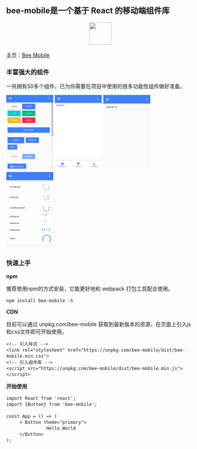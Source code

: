 ## bee-mobile是一个基于 React 的移动端组件库

<div style="text-align: center">
    <img width="60" height="60" src="http://oumfrpm5j.bkt.clouddn.com/bee-mobile/logo.svg"/>
</div>

主页：[Bee Mobile](https://bee-mobiles.github.io)

### 丰富强大的组件

一共拥有50多个组件，已为你需要在项目中使用的很多功能性组件做好准备。

<div style="margin-top: 10px">
  <img style="width: 25%" src="https://github.com/IronPans/ironpans.github.io/blob/master/resources/gif/bm-button.gif">
  <img style="width: 25%" src="https://github.com/IronPans/ironpans.github.io/blob/master/resources/gif/bm-buttonNavigation.gif">
  <img style="width: 25%" src="https://github.com/IronPans/ironpans.github.io/blob/master/resources/gif/bm-datepicker.gif">
  <img style="width: 25%" src="https://github.com/IronPans/ironpans.github.io/blob/master/resources/gif/bm-spin.gif">
</div>

### 快速上手

**npm**

推荐使用npm的方式安装，它能更好地和 webpack 打包工具配合使用。
```
npm install bee-mobile -S
```

**CDN**

目前可以通过 unpkg.com/bee-mobile 获取到最新版本的资源，在页面上引入js 和css文件即可开始使用。
```
<!-- 引入样式 -->
<link rel="stylesheet" href="https://unpkg.com/bee-mobile/dist/bee-mobile.min.css">
<!-- 引入组件库 -->
<script src="https://unpkg.com/bee-mobile/dist/bee-mobile.min.js"></script>
```

**开始使用**

```
import React from 'react';
import {Button} from 'bee-mobile';

const App = () => (
     < Button theme="primary">
               Hello World
     </Button>
);
```





